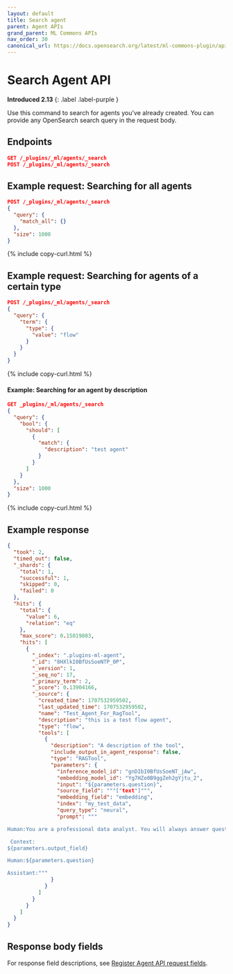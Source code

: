 ```yaml
---
layout: default
title: Search agent
parent: Agent APIs
grand_parent: ML Commons APIs
nav_order: 30
canonical_url: https://docs.opensearch.org/latest/ml-commons-plugin/api/agent-apis/search-agent/
---
```


# Search Agent API
**Introduced 2.13**
{: .label .label-purple }

Use this command to search for agents you've already created. You can provide any OpenSearch search query in the request body.

## Endpoints

```json
GET /_plugins/_ml/agents/_search
POST /_plugins/_ml/agents/_search
```

## Example request: Searching for all agents

```json
POST /_plugins/_ml/agents/_search
{
  "query": {
    "match_all": {}
  },
  "size": 1000
}
```
{% include copy-curl.html %}

## Example request: Searching for agents of a certain type

```json
POST /_plugins/_ml/agents/_search
{
  "query": {
    "term": {
      "type": {
        "value": "flow"
      }
    }
  }
}
```
{% include copy-curl.html %}

#### Example: Searching for an agent by description

```json
GET _plugins/_ml/agents/_search
{
  "query": {
    "bool": {
      "should": [
        {
          "match": {
            "description": "test agent"
          }
        }
      ]
    }
  },
  "size": 1000
}
```
{% include copy-curl.html %}

## Example response

```json
{
  "took": 2,
  "timed_out": false,
  "_shards": {
    "total": 1,
    "successful": 1,
    "skipped": 0,
    "failed": 0
  },
  "hits": {
    "total": {
      "value": 6,
      "relation": "eq"
    },
    "max_score": 0.15019803,
    "hits": [
      {
        "_index": ".plugins-ml-agent",
        "_id": "8HXlkI0BfUsSoeNTP_0P",
        "_version": 1,
        "_seq_no": 17,
        "_primary_term": 2,
        "_score": 0.13904166,
        "_source": {
          "created_time": 1707532959502,
          "last_updated_time": 1707532959502,
          "name": "Test_Agent_For_RagTool",
          "description": "this is a test flow agent",
          "type": "flow",
          "tools": [
            {
              "description": "A description of the tool",
              "include_output_in_agent_response": false,
              "type": "RAGTool",
              "parameters": {
                "inference_model_id": "gnDIbI0BfUsSoeNT_jAw",
                "embedding_model_id": "Yg7HZo0B9ggZeh2gYjtu_2",
                "input": "${parameters.question}",
                "source_field": """["text"]""",
                "embedding_field": "embedding",
                "index": "my_test_data",
                "query_type": "neural",
                "prompt": """

Human:You are a professional data analyst. You will always answer question based on the given context first. If the answer is not directly shown in the context, you will analyze the data and find the answer. If you don't know the answer, just say don't know. 

 Context:
${parameters.output_field}

Human:${parameters.question}

Assistant:"""
              }
            }
          ]
        }
      }
    ]
  }
}
```

## Response body fields

For response field descriptions, see [Register Agent API request fields]({{site.url}}{{site.baseurl}}/ml-commons-plugin/api/agent-apis/register-agent#request-body-fields).
